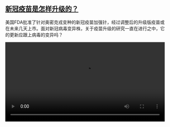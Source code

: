<!--1662113823000-->
[新冠疫苗是怎样升级的？](https://www.dw.com/zh/%E6%96%B0%E5%86%A0%E7%96%AB%E8%8B%97%E6%98%AF%E6%80%8E%E6%A0%B7%E5%8D%87%E7%BA%A7%E7%9A%84%EF%BC%9F/a-63001950)
------

<p>美国FDA批准了针对奥密克戎变种的新冠疫苗加强针，经过调整后的升级版疫苗或在未来几天上市。面对新冠病毒变异株，关于疫苗升级的研究一直在进行之中，它的更新应跟上病毒的变异吗？</small></p><video src="https://tvdownloaddw-a.akamaihd.net/dwtv_video/flv/vdt_zh/2022/bchi220902_001_bchi_220902_omicron_01r_AVC_1280x720.mp4" controls style="width:100%"></video>
